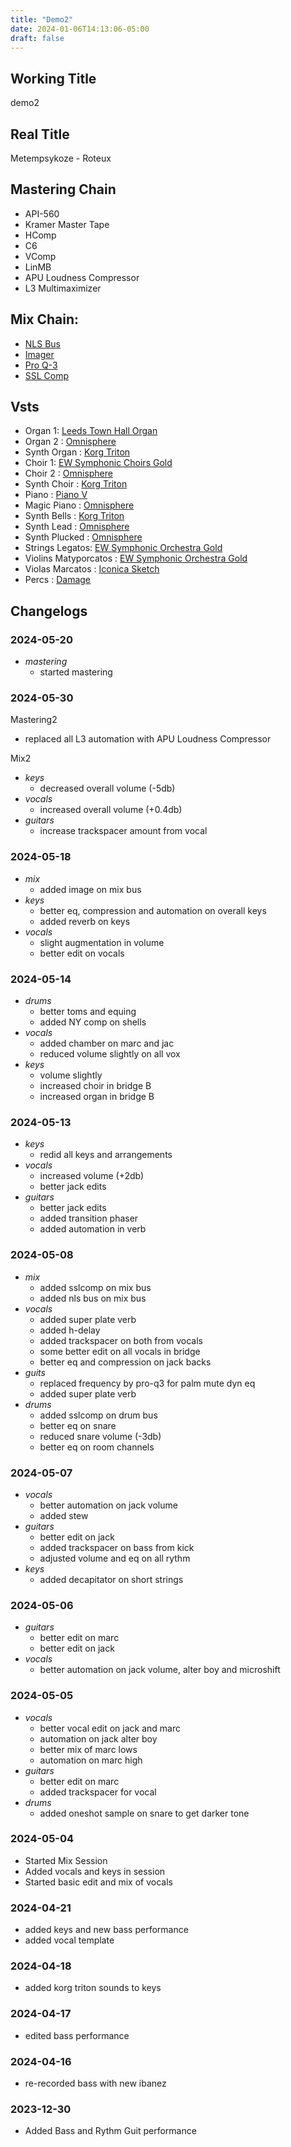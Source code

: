```yaml
---
title: "Demo2"
date: 2024-01-06T14:13:06-05:00
draft: false
---
```


## Working Title

demo2

## Real Title

Metempsykoze - Roteux

## Mastering Chain

- API-560
- Kramer Master Tape
- HComp
- C6
- VComp
- LinMB
- APU Loudness Compressor
- L3 Multimaximizer

## Mix Chain:

- [NLS Bus](https://www.waves.com/plugins/nls-non-linear-summer)
- [Imager](https://steinberg.help/nuendo_plugin_reference/v11/en/_shared/topics/plug_ref/imager_r.html)
- [Pro Q-3](https://www.fabfilter.com/products/pro-q-3-equalizer-plug-in)
- [SSL Comp](https://www.waves.com/plugins/ssl-g-master-buss-compressor)

## Vsts

- Organ 1: [Leeds Town Hall Organ](https://www.samplephonics.com/products/free/sampler-instruments/the-leeds-town-hall-organ)
- Organ 2 : [Omnisphere](https://www.spectrasonics.net/products/omnisphere/index.php)
- Synth Organ : [Korg Triton](https://www.korg.com/us/products/software/kc_triton/)
- Choir 1: [EW Symphonic Choirs Gold](https://www.soundsonline.com/vocals/symphonic-choirs)
- Choir 2 : [Omnisphere](https://www.spectrasonics.net/products/omnisphere/index.php)
- Synth Choir : [Korg Triton](https://www.korg.com/us/products/software/kc_triton/)
- Piano : [Piano V](https://www.arturia.com/products/software-instruments/piano-v/overview)
- Magic Piano : [Omnisphere](https://www.spectrasonics.net/products/omnisphere/index.php)
- Synth Bells : [Korg Triton](https://www.korg.com/us/products/software/kc_triton/)
- Synth Lead : [Omnisphere](https://www.spectrasonics.net/products/omnisphere/index.php)
- Synth Plucked : [Omnisphere](https://www.spectrasonics.net/products/omnisphere/index.php)
- Strings Legatos: [EW Symphonic Orchestra Gold](https://www.soundsonline.com/orchestral/symphonic-orchestra)
- Violins Matyporcatos : [EW Symphonic Orchestra Gold](https://www.soundsonline.com/orchestral/symphonic-orchestra)
- Violas Marcatos : [Iconica Sketch](https://www.steinberg.net/vst-instruments/iconica-sketch/)
- Percs : [Damage](https://heavyocity.com/product/damage/)

## Changelogs

### 2024-05-20

- *mastering*
  - started mastering

### 2024-05-30

Mastering2

- replaced all L3 automation with APU Loudness Compressor

Mix2

- *keys*
  - decreased overall volume (-5db)
- *vocals*
  - increased overall volume (+0.4db)
- *guitars*
  - increase trackspacer amount from vocal

### 2024-05-18

- *mix*
  - added image on mix bus
- *keys*
  - better eq, compression and automation on overall keys
  - added reverb on keys
- *vocals*
  - slight augmentation in volume
  - better edit on vocals

### 2024-05-14

- *drums*
  - better toms and equing
  - added NY comp on shells
- *vocals*
  - added chamber on marc and jac
  - reduced volume slightly on all vox
- *keys*
  - volume slightly
  - increased choir in bridge B
  - increased organ in bridge B

### 2024-05-13

- *keys*
  - redid all keys and arrangements
- *vocals*
  - increased volume (+2db)
  - better jack edits
- *guitars*
  - better jack edits
  - added transition phaser
  - added automation in verb

### 2024-05-08

- *mix*
  - added sslcomp on mix bus
  - added nls bus on mix bus
- *vocals*
  - added super plate verb
  - added h-delay
  - added trackspacer on both from vocals
  - some better edit on all vocals in bridge
  - better eq and compression on jack backs
- *guits*
  - replaced frequency by pro-q3 for palm mute dyn eq
  - added super plate verb
- *drums*
  - added sslcomp on drum bus
  - better eq on snare
  - reduced snare volume (-3db)
  - better eq on room channels

### 2024-05-07

- *vocals*
  - better automation on jack volume
  - added stew
- *guitars*
  - better edit on jack
  - added trackspacer on bass from kick
  - adjusted volume and eq on all rythm
- *keys*
  - added decapitator on short strings

### 2024-05-06
- *guitars*
  - better edit on marc
  - better edit on jack
- *vocals*
  - better automation on jack volume, alter boy and microshift

### 2024-05-05

- *vocals*
  - better vocal edit on jack and marc
  - automation on jack alter boy
  - better mix of marc lows
  - automation on marc high
- *guitars*
  - better edit on marc
  - added trackspacer for vocal
- *drums*
  - added oneshot sample on snare to get darker tone

### 2024-05-04

- Started Mix Session
- Added vocals and keys in session
- Started basic edit and mix of vocals

### 2024-04-21

- added keys and new bass performance
- added vocal template

### 2024-04-18

- added korg triton sounds to keys

### 2024-04-17

- edited bass performance

### 2024-04-16

- re-recorded bass with new ibanez

### 2023-12-30

- Added Bass and Rythm Guit performance
